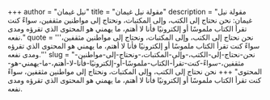 +++
author = "نيل غيمان"
title = "مقولة نيل غيمان"
description = "مقولة نيل غيمان: نحن نحتاج إلى الكتب، وإلى المكتبات، ونحتاج إلى مواطنين مثقفين، سواءً كنت تقرأ الكتاب ملموسًا أو إلكترونيًا فأنا لا أهتم، ما يهمني هو المحتوى الذي تقرؤه ومدى نفعه."
quote = '''نحن نحتاج إلى الكتب، وإلى المكتبات، ونحتاج إلى مواطنين مثقفين، سواءً كنت تقرأ الكتاب ملموسًا أو إلكترونيًا فأنا لا أهتم، ما يهمني هو المحتوى الذي تقرؤه ومدى نفعه.'''
slug = "نحن-نحتاج-إلى-الكتب،-وإلى-المكتبات،-ونحتاج-إلى-مواطنين-مثقفين،-سواءً-كنت-تقرأ-الكتاب-ملموسًا-أو-إلكترونيًا-فأنا-لا-أهتم،-ما-يهمني-هو-المحتوى"
+++
نحن نحتاج إلى الكتب، وإلى المكتبات، ونحتاج إلى مواطنين مثقفين، سواءً كنت تقرأ الكتاب ملموسًا أو إلكترونيًا فأنا لا أهتم، ما يهمني هو المحتوى الذي تقرؤه ومدى نفعه.
